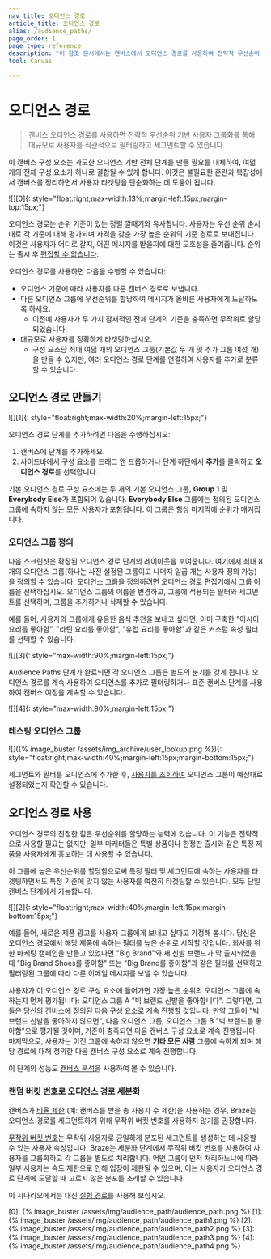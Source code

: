 ```yaml
---
nav_title: 오디언스 경로 
article_title: 오디언스 경로 
alias: /audience_paths/
page_order: 1
page_type: reference
description: "이 참조 문서에서는 캔버스에서 오디언스 경로를 사용하여 전략적 우선순위 기반 사용자 그룹화를 통해 대규모로 사용자를 직관적으로 필터링하고 세그먼트화하는 방법을 설명합니다."
tool: Canvas

---
```


# 오디언스 경로 

> 캔버스 오디언스 경로를 사용하면 전략적 우선순위 기반 사용자 그룹화를 통해 대규모로 사용자를 직관적으로 필터링하고 세그먼트할 수 있습니다. 

이 캔버스 구성 요소는 과도한 오디언스 기반 전체 단계를 만들 필요를 대체하여, 여덟 개의 전체 구성 요소가 하나로 결합될 수 있게 합니다. 이것은 불필요한 혼란과 복잡성에서 캔버스를 정리하면서 사용자 타겟팅을 단순화하는 데 도움이 됩니다. 

![][0]{: style="float:right;max-width:13%;margin-left:15px;margin-top:15px;"}

오디언스 경로는 순위 기준이 있는 정렬 깔때기와 유사합니다. 사용자는 우선 순위 순서대로 각 기준에 대해 평가되며 자격을 갖춘 가장 높은 순위의 기준 경로로 보내집니다. 이것은 사용자가 어디로 갈지, 어떤 메시지를 받을지에 대한 모호성을 줄여줍니다. 순위는 출시 후 [편집할 수 없습니다]({{site.baseurl}}/user_guide/engagement_tools/canvas/managing_canvases/change_your_canvas_after_launch/).

오디언스 경로를 사용하면 다음을 수행할 수 있습니다:

- 오디언스 기준에 따라 사용자를 다른 캔버스 경로로 보냅니다.
- 다른 오디언스 그룹에 우선순위를 할당하여 메시지가 올바른 사용자에게 도달하도록 하세요. 
  - 이전에 사용자가 두 가지 잠재적인 전체 단계의 기준을 충족하면 무작위로 할당되었습니다. 
- 대규모로 사용자를 정확하게 타겟팅하십시오.
  - 구성 요소당 최대 여덟 개의 오디언스 그룹(기본값 두 개 및 추가 그룹 여섯 개)을 만들 수 있지만, 여러 오디언스 경로 단계를 연결하여 사용자를 추가로 분류할 수 있습니다. 

## 오디언스 경로 만들기

![][1]{: style="float:right;max-width:20%;margin-left:15px;"}

오디언스 경로 단계를 추가하려면 다음을 수행하십시오: 

1. 캔버스에 단계를 추가하세요. 
2. 사이드바에서 구성 요소를 드래그 앤 드롭하거나 단계 하단에서 <i class="fas fa-plus-circle"></i> **추가**를 클릭하고 **오디언스 경로**를 선택합니다.

기본 오디언스 경로 구성 요소에는 두 개의 기본 오디언스 그룹, **Group 1** 및 **Everybody Else**가 포함되어 있습니다. **Everybody Else** 그룹에는 정의된 오디언스 그룹에 속하지 않는 모든 사용자가 포함됩니다. 이 그룹은 항상 마지막에 순위가 매겨집니다.

### 오디언스 그룹 정의

다음 스크린샷은 확장된 오디언스 경로 단계의 레이아웃을 보여줍니다. 여기에서 최대 8개의 오디언스 그룹(하나는 사전 설정된 그룹이고 나머지 일곱 개는 사용자 정의 가능)을 정의할 수 있습니다. 오디언스 그룹을 정의하려면 오디언스 경로 편집기에서 그룹 이름을 선택하십시오. 오디언스 그룹의 이름을 변경하고, 그룹에 적용되는 필터와 세그먼트를 선택하며, 그룹을 추가하거나 삭제할 수 있습니다.

예를 들어, 사용자의 그룹에게 유용한 음식 추천을 보내고 싶다면, 이미 구축한 "아시아 요리를 좋아함", "라틴 요리를 좋아함", "유럽 요리를 좋아함"과 같은 커스텀 속성 필터를 선택할 수 있습니다. 

![][3]{: style="max-width:90%;margin-left:15px;"}

Audience Paths 단계가 완료되면 각 오디언스 그룹은 별도의 분기를 갖게 됩니다. 오디언스 경로를 계속 사용하여 오디언스를 추가로 필터링하거나 표준 캔버스 단계를 사용하여 캔버스 여정을 계속할 수 있습니다. 

![][4]{: style="max-width:90%;margin-left:15px;"}

### 테스팅 오디언스 그룹

![]({% image_buster /assets/img_archive/user_lookup.png %}){: style="float:right;max-width:40%;margin-left:15px;margin-bottom:15px;"}

세그먼트와 필터를 오디언스에 추가한 후, [사용자를 조회하여]({{site.baseurl}}/user_guide/engagement_tools/segments/user_lookup/) 오디언스 그룹이 예상대로 설정되었는지 확인할 수 있습니다. 

## 오디언스 경로 사용

오디언스 경로의 진정한 힘은 우선순위를 할당하는 능력에 있습니다. 이 기능은 전략적으로 사용할 필요는 없지만, 일부 마케터들은 특별 상품이나 한정판 출시와 같은 특정 제품을 사용자에게 홍보하는 데 사용할 수 있습니다. 

이 그룹에 높은 우선순위를 할당함으로써 특정 필터 및 세그먼트에 속하는 사용자를 타겟팅하면서도 특정 기준에 맞지 않는 사용자를 여전히 타겟팅할 수 있습니다. 모두 단일 캔버스 단계에서 가능합니다.

![][2]{: style="float:right;max-width:40%;margin-left:15px;margin-bottom:15px;"}

예를 들어, 새로운 제품 광고를 사용자 그룹에게 보내고 싶다고 가정해 봅시다. 당신은 오디언스 경로에서 해당 제품에 속하는 필터를 높은 순위로 시작할 것입니다. 회사를 위한 마케팅 캠페인을 만들고 있었다면 "Big Brand"와 새 신발 브랜드가 막 출시되었을 때 "Big Brand Shoes를 좋아함" 또는 "Big Brand를 좋아함"과 같은 필터를 선택하고 필터링된 그룹에 따라 다른 이메일 메시지를 보낼 수 있습니다. 

사용자가 이 오디언스 경로 구성 요소에 들어가면 가장 높은 순위의 오디언스 그룹에 속하는지 먼저 평가됩니다: 오디언스 그룹 A "빅 브랜드 신발을 좋아합니다". 그렇다면, 그들은 당신의 캔버스에 정의된 다음 구성 요소로 계속 진행할 것입니다. 만약 그들이 "빅 브랜드 신발을 좋아하지 않으면", 다음 오디언스 그룹, 오디언스 그룹 B "빅 브랜드를 좋아함"으로 평가될 것이며, 기준이 충족되면 다음 캔버스 구성 요소로 계속 진행됩니다. 마지막으로, 사용자는 이전 그룹에 속하지 않으면 **기타 모든 사람** 그룹에 속하게 되며 해당 경로에 대해 정의한 다음 캔버스 구성 요소로 계속 진행합니다.

이 단계의 성능도 [캔버스 분석]({{site.baseurl}}/user_guide/engagement_tools/canvas/testing_canvases/measuring_and_testing_with_canvas_analytics/#performance-visualization)을 사용하여 볼 수 있습니다.

### 랜덤 버킷 번호로 오디언스 경로 세분화

캔버스가 [비율 제한]({{site.baseurl}}/user_guide/engagement_tools/campaigns/building_campaigns/rate-limiting/) (예: 캔버스를 받을 총 사용자 수 제한)을 사용하는 경우, Braze는 오디언스 경로를 세그먼트하기 위해 무작위 버킷 번호를 사용하지 않기를 권장합니다. 

[무작위 버킷 번호]({{site.baseurl}}/user_guide/engagement_tools/campaigns/testing_and_more/ab_testing_with_random_buckets/)는 무작위 사용자로 균일하게 분포된 세그먼트를 생성하는 데 사용할 수 있는 사용자 속성입니다. Braze는 세분화 단계에서 무작위 버킷 번호를 사용하여 사용자를 그룹화하고 각 그룹을 별도로 처리합니다. 어떤 그룹이 먼저 처리하느냐에 따라 일부 사용자는 속도 제한으로 인해 입장이 제한될 수 있으며, 이는 사용자가 오디언스 경로 단계에 도달할 때 고르지 않은 분포를 초래할 수 있습니다.

이 시나리오에서는 대신 [실험 경로]({{site.baseurl}}/user_guide/engagement_tools/canvas/canvas_components/experiment_step/)를 사용해 보십시오.

[0]: {% image_buster /assets/img/audience_path/audience_path.png %}
[1]: {% image_buster /assets/img/audience_path/audience_path1.png %}
[2]: {% image_buster /assets/img/audience_path/audience_path2.png %}
[3]: {% image_buster /assets/img/audience_path/audience_path3.png %}
[4]: {% image_buster /assets/img/audience_path/audience_path4.png %}
